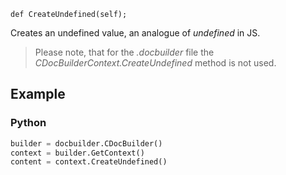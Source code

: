 `def CreateUndefined(self);`

Creates an undefined value, an analogue of *undefined* in JS.

> Please note, that for the *.docbuilder* file the *CDocBuilderContext.CreateUndefined* method is not used.

## Example

### Python

``` py
builder = docbuilder.CDocBuilder()
context = builder.GetContext()
content = context.CreateUndefined()
```
